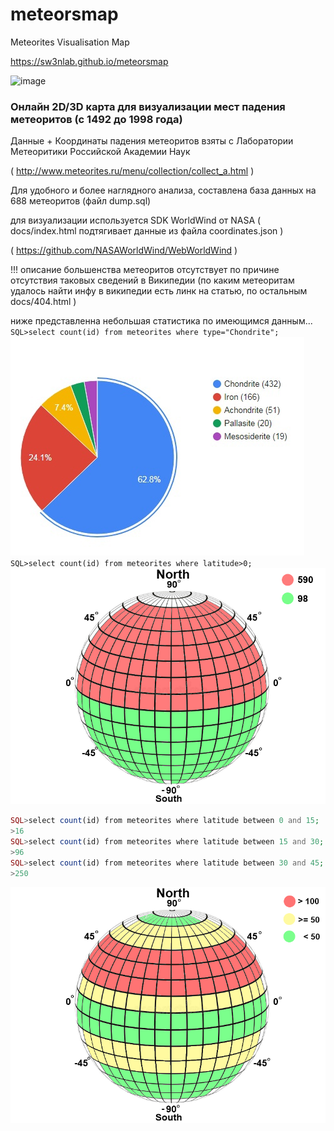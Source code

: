 # meteorsmap
Meteorites Visualisation Map

https://sw3nlab.github.io/meteorsmap

![image](https://raw.githubusercontent.com/sw3nlab/meteorsmap/main/arizona.gif)

### Онлайн 2D/3D карта для визуализации мест падения метеоритов (с 1492 до 1998 года) 

Данные + Координаты падения метеоритов взяты с Лаборатории Метеоритики Российской Академии Наук

( http://www.meteorites.ru/menu/collection/collect_a.html )


Для удобного и более наглядного анализа, составлена база данных на 688 метеоритов (файл dump.sql)


для визуализации используется SDK WorldWind от NASA ( docs/index.html подтягивает данные из файла coordinates.json )

( https://github.com/NASAWorldWind/WebWorldWind )




!!! описание большенства метеоритов отсутствует по причине отсутствия таковых сведений в Википедии 
(по каким метеоритам удалось найти инфу в википедии есть линк на статью, по остальным docs/404.html )

ниже представленна небольшая статистика по имеющимся данным...<br/>
`SQL>select count(id) from meteorites where type="Chondrite";`
<br/>
![image](https://raw.githubusercontent.com/sw3nlab/meteorsmap/main/type.jpg)
<br/>
`SQL>select count(id) from meteorites where latitude>0;`
<br/>
![image](https://raw.githubusercontent.com/sw3nlab/meteorsmap/main/NS.png)
<br/>
```php
SQL>select count(id) from meteorites where latitude between 0 and 15;
>16
SQL>select count(id) from meteorites where latitude between 15 and 30;
>96
SQL>select count(id) from meteorites where latitude between 30 and 45;
>250
```
![image](https://raw.githubusercontent.com/sw3nlab/meteorsmap/main/total.png)
<br/>
